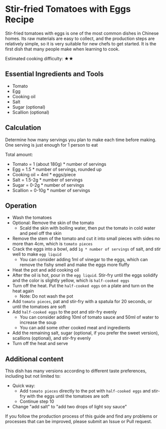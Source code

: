 # Stir-fried Tomatoes with Eggs Recipe

Stir-fried tomatoes with eggs is one of the most common dishes in Chinese homes. Its raw materials are easy to collect, and the production steps are relatively simple, so it is very suitable for new chefs to get started. It is the first dish that many people make when learning to cook.

Estimated cooking difficulty: ★★

## Essential Ingredients and Tools

* Tomato
* Egg
* Cooking oil
* Salt
* Sugar (optional)
* Scallion (optional)

## Calculation

Determine how many servings you plan to make each time before making. One serving is just enough for 1 person to eat

Total amount:

* Tomato = 1 (about 180g) * number of servings
* Egg = 1.5 * number of servings, rounded up
* Cooking oil = 4ml * eggs/piece
* Salt = 1.5-2g * number of servings
* Sugar = 0-2g * number of servings
* Scallion = 0-10g * number of servings

## Operation

- Wash the tomatoes
- Optional: Remove the skin of the tomato
  - Scald the skin with boiling water, then put the tomato in cold water and peel off the skin
- Remove the stem of the tomato and cut it into small pieces with sides no more than 4cm, which is `tomato pieces`
- Crack the eggs into a bowl, add `1g * number of servings` of salt, and stir well to make `egg liquid`
  - You can consider adding 1ml of vinegar to the eggs, which can remove the fishy smell and make the eggs more fluffy
- Heat the pot and add cooking oil
- After the oil is hot, pour in the `egg liquid`. Stir-fry until the eggs solidify and the color is slightly yellow, which is `half-cooked eggs`
- Turn off the heat. Put the `half-cooked eggs` on a plate and turn on the heat again
  - Note: Do not wash the pot
- Add `tomato pieces`, pat and stir-fry with a spatula for 20 seconds, or until the tomatoes are soft
- Add `half-cooked eggs` to the pot and stir-fry evenly
  - You can consider adding 10ml of tomato sauce and 50ml of water to increase the soup
  - You can add some other cooked meat and ingredients
- Add the remaining salt, sugar (optional, if you prefer the sweet version), scallions (optional), and stir-fry evenly
- Turn off the heat and serve

## Additional content

This dish has many versions according to different taste preferences, including but not limited to:

* Quick way:
  - Add `tomato pieces` directly to the pot with `half-cooked eggs` and stir-fry with the eggs until the tomatoes are soft
  - Continue step 10
* Change "add salt" to "add two drops of light soy sauce"

If you follow the production process of this guide and find any problems or processes that can be improved, please submit an Issue or Pull request.
